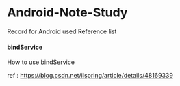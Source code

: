 # Android-Note-Study
Record for Android used Reference list


#### bindService

How to use bindService

ref : https://blog.csdn.net/iispring/article/details/48169339
